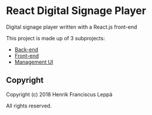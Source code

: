 React Digital Signage Player
============================

Digital signage player written with a React.js front-end

This project is made up of 3 subprojects:
- [Back-end](./back-end/)
- [Front-end](./front-end/)
- [Management UI](./management-ui/)


Copyright
---------

Copyright (c) 2018 Henrik Franciscus Leppä

All rights reserved.
